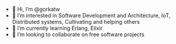 - 👋 Hi, I’m @gorkatw
- 👀 I’m interested in Software Development and Architecture, IoT, Distributed systems, Cultivating and helping others
- 🌱 I’m currently learning Erlang, Elixir
- 💞️ I’m looking to collaborate on free software projects

<!---
gorkatw/gorkatw is a ✨ special ✨ repository because its `README.md` (this file) appears on your GitHub profile.
You can click the Preview link to take a look at your changes.
--->
